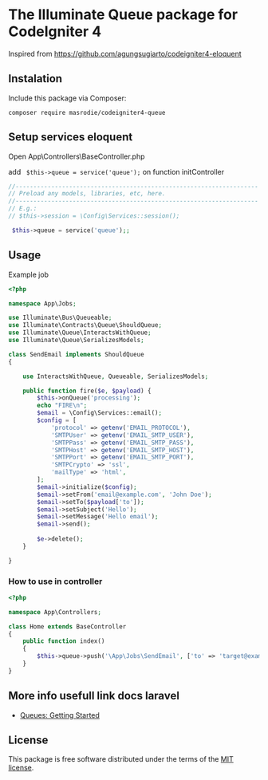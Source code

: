 # The Illuminate Queue package for CodeIgniter 4

Inspired from https://github.com/agungsugiarto/codeigniter4-eloquent

## Instalation

Include this package via Composer:

```console
composer require masrodie/codeigniter4-queue
```

## Setup services eloquent
Open App\Controllers\BaseController.php

add ` $this->queue = service('queue');` on function initController
```php
//--------------------------------------------------------------------
// Preload any models, libraries, etc, here.
//--------------------------------------------------------------------
// E.g.:
// $this->session = \Config\Services::session();

 $this->queue = service('queue');;
```
## Usage

Example job
```php
<?php

namespace App\Jobs;

use Illuminate\Bus\Queueable;
use Illuminate\Contracts\Queue\ShouldQueue;
use Illuminate\Queue\InteractsWithQueue;
use Illuminate\Queue\SerializesModels;

class SendEmail implements ShouldQueue
{

    use InteractsWithQueue, Queueable, SerializesModels;

    public function fire($e, $payload) {
        $this->onQueue('processing');
        echo "FIRE\n";
        $email = \Config\Services::email();
        $config = [
            'protocol' => getenv('EMAIL_PROTOCOL'),
            'SMTPUser' => getenv('EMAIL_SMTP_USER'),
            'SMTPPass' => getenv('EMAIL_SMTP_PASS'),
            'SMTPHost' => getenv('EMAIL_SMTP_HOST'),
            'SMTPPort' => getenv('EMAIL_SMTP_PORT'),
            'SMTPCrypto' => 'ssl',
            'mailType' => 'html',
        ];
        $email->initialize($config);
        $email->setFrom('email@example.com', 'John Doe');
        $email->setTo($payload['to']);
        $email->setSubject('Hello');
        $email->setMessage('Hello email');
        $email->send();
        
        $e->delete();
    }

}

```

### How to use in controller
```php
<?php 

namespace App\Controllers;

class Home extends BaseController
{
	public function index()
	{
		$this->queue->push('\App\Jobs\SendEmail', ['to' => 'target@example.com']);
	}
}

```

## More info usefull link docs laravel
- [Queues: Getting Started](https://laravel.com/docs/8.x/queues)


## License

This package is free software distributed under the terms of the [MIT license](LICENSE.md).
